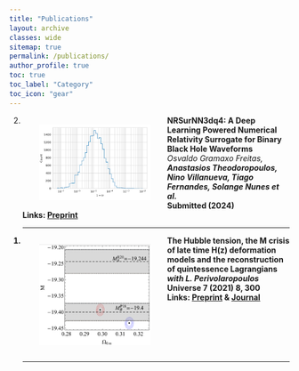 ```yaml
---
title: "Publications"
layout: archive
classes: wide
sitemap: true
permalink: /publications/
author_profile: true
toc: true
toc_label: "Category"
toc_icon: "gear"
---
```



<ol start="2">
    <li>
        <img src="/assets/images/preview_NR_01.png" width="200" height="auto" alt="" align="left" style="padding: 15px 30px;">
        <strong>NRSurNN3dq4: A Deep Learning Powered Numerical Relativity Surrogate for Binary Black Hole Waveforms</strong><br>
        <em> Osvaldo Gramaxo Freitas, <strong>Anastasios Theodoropoulos<strong>, Nino Villanueva, Tiago Fernandes, Solange Nunes et al.</em><br>
        Submitted (2024)<br>
          Links: <a href="https://arxiv.org/abs/2412.06946">Preprint</a> 
        <br clear="left"/>
        <hr />
    </li>
</ol>
<ol start="1">
    <li>
        <img src="/assets/images/preview_M.png" width="200" height="auto" alt="" align="left" style="padding: 15px 30px;">
        <strong>The Hubble tension, the M crisis of late time H(z) deformation models and the reconstruction of quintessence Lagrangians</strong><br>
        <em>with L. Perivolaropoulos</em><br>
        Universe 7 (2021) 8, 300<br>
          Links: <a href="https://arxiv.org/abs/2109.06256">Preprint</a> & <a href="https://www.mdpi.com/2218-1997/7/8/300">Journal</a>
        <br clear="left"/>
        <hr />
    </li>
</ol>
